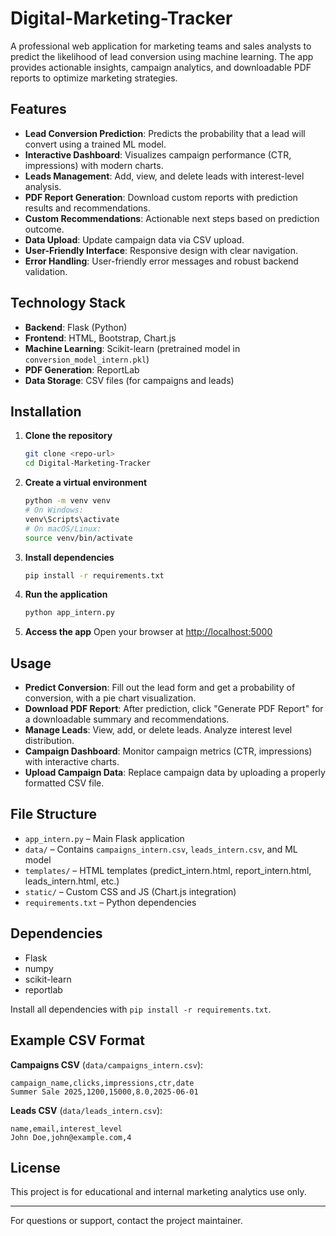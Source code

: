 # Digital-Marketing-Tracker

A professional web application for marketing teams and sales analysts to predict the likelihood of lead conversion using machine learning. The app provides actionable insights, campaign analytics, and downloadable PDF reports to optimize marketing strategies.

## Features

- **Lead Conversion Prediction**: Predicts the probability that a lead will convert using a trained ML model.
- **Interactive Dashboard**: Visualizes campaign performance (CTR, impressions) with modern charts.
- **Leads Management**: Add, view, and delete leads with interest-level analysis.
- **PDF Report Generation**: Download custom reports with prediction results and recommendations.
- **Custom Recommendations**: Actionable next steps based on prediction outcome.
- **Data Upload**: Update campaign data via CSV upload.
- **User-Friendly Interface**: Responsive design with clear navigation.
- **Error Handling**: User-friendly error messages and robust backend validation.

## Technology Stack

- **Backend**: Flask (Python)
- **Frontend**: HTML, Bootstrap, Chart.js
- **Machine Learning**: Scikit-learn (pretrained model in `conversion_model_intern.pkl`)
- **PDF Generation**: ReportLab
- **Data Storage**: CSV files (for campaigns and leads)

## Installation

1. **Clone the repository**
   ```bash
   git clone <repo-url>
   cd Digital-Marketing-Tracker
   ```
2. **Create a virtual environment**
   ```bash
   python -m venv venv
   # On Windows:
   venv\Scripts\activate
   # On macOS/Linux:
   source venv/bin/activate
   ```
3. **Install dependencies**
   ```bash
   pip install -r requirements.txt
   ```
4. **Run the application**
   ```bash
   python app_intern.py
   ```
5. **Access the app**
   Open your browser at [http://localhost:5000](http://localhost:5000)

## Usage

- **Predict Conversion**: Fill out the lead form and get a probability of conversion, with a pie chart visualization.
- **Download PDF Report**: After prediction, click "Generate PDF Report" for a downloadable summary and recommendations.
- **Manage Leads**: View, add, or delete leads. Analyze interest level distribution.
- **Campaign Dashboard**: Monitor campaign metrics (CTR, impressions) with interactive charts.
- **Upload Campaign Data**: Replace campaign data by uploading a properly formatted CSV file.

## File Structure

- `app_intern.py` – Main Flask application
- `data/` – Contains `campaigns_intern.csv`, `leads_intern.csv`, and ML model
- `templates/` – HTML templates (predict_intern.html, report_intern.html, leads_intern.html, etc.)
- `static/` – Custom CSS and JS (Chart.js integration)
- `requirements.txt` – Python dependencies

## Dependencies

- Flask
- numpy
- scikit-learn
- reportlab

Install all dependencies with `pip install -r requirements.txt`.

## Example CSV Format

**Campaigns CSV** (`data/campaigns_intern.csv`):
```
campaign_name,clicks,impressions,ctr,date
Summer Sale 2025,1200,15000,8.0,2025-06-01
```

**Leads CSV** (`data/leads_intern.csv`):
```
name,email,interest_level
John Doe,john@example.com,4
```

## License

This project is for educational and internal marketing analytics use only.

---
For questions or support, contact the project maintainer.
